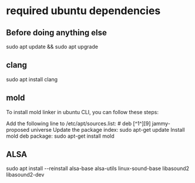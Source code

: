 # required ubuntu dependencies

## Before doing anything else
sudo apt update && sudo apt upgrade

## clang
sudo apt install clang

## mold
To install mold linker in ubuntu CLI, you can follow these steps:

Add the following line to /etc/apt/sources.list: # deb [^1^][9] jammy-proposed universe
Update the package index: sudo apt-get update
Install mold deb package: sudo apt-get install mold

## ALSA
sudo apt install --reinstall alsa-base alsa-utils linux-sound-base libasound2 libasound2-dev
